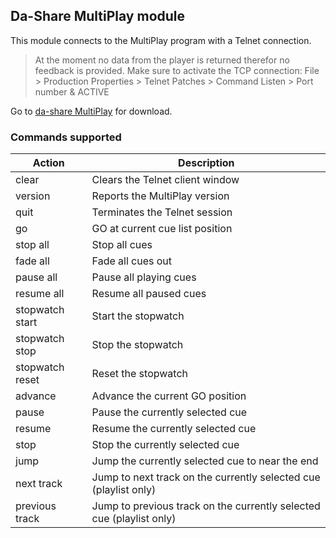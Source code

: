 ## Da-Share MultiPlay module
This module connects to the MultiPlay program with a Telnet connection.

> At the moment no data from the player is returned therefor no feedback is provided.
> Make sure to activate the TCP connection: File > Production Properties > Telnet Patches > Command Listen > Port number & ACTIVE

Go to [da-share MultiPlay](https://www.da-share.com/software/multiplay/) for download.

### Commands supported ###

| Action             | Description                                                             |
| -------------------|-------------------------------------------------------------------------|
| clear              | Clears the Telnet client window                                         |
| version            | Reports the MultiPlay version                                           |
| quit               | Terminates the Telnet session                                           |
| go                 | GO at current cue list position                                         |
| stop all           | Stop all cues                                                           |
| fade all           | Fade all cues out                                                       |
| pause all          | Pause all playing cues                                                  |
| resume all         | Resume all paused cues 	                                               |
| stopwatch start    | Start the stopwatch                                                     |
| stopwatch stop     | Stop the stopwatch                                                      |
| stopwatch reset    | Reset the stopwatch                                                     |
| advance            | Advance the current GO position                                         |
| pause              | Pause the currently selected cue                                        |
| resume             | Resume the currently selected cue                                       |
| stop               | Stop the currently selected cue                                         |
| jump               | Jump the currently selected cue to near the end                         |
| next track         | Jump to next track on the currently selected cue (playlist only)        |
| previous track     | Jump to previous track on the currently selected cue (playlist only)    |

